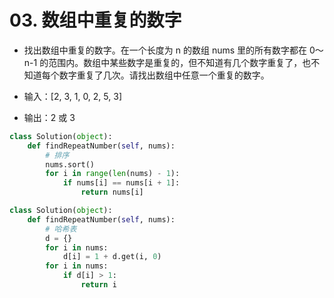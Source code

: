 
# 03. 数组中重复的数字

* 找出数组中重复的数字。在一个长度为 n 的数组 nums 里的所有数字都在 0～n-1 的范围内。数组中某些数字是重复的，但不知道有几个数字重复了，也不知道每个数字重复了几次。请找出数组中任意一个重复的数字。

* 输入：[2, 3, 1, 0, 2, 5, 3]
* 输出：2 或 3 


```python
class Solution(object):
    def findRepeatNumber(self, nums):
        # 排序
        nums.sort()
        for i in range(len(nums) - 1):
            if nums[i] == nums[i + 1]:
                return nums[i]
```


```python
class Solution(object):
    def findRepeatNumber(self, nums):
        # 哈希表
        d = {}
        for i in nums:
            d[i] = 1 + d.get(i, 0)
        for i in nums:
            if d[i] > 1:
                return i
```

